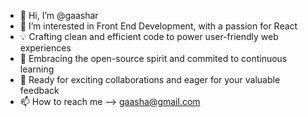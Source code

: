- 👋 Hi, I’m @gaashar
- 👀 I’m interested in Front End Development, with a passion for React
- 💡 Crafting clean and efficient code to power user-friendly web experiences
- 🌱 Embracing the open-source spirit and commited to continuous learning
- 💞️ Ready for exciting collaborations and eager for your valuable feedback
- 📫 How to reach me --> gaasha@gmail.com

<!---
gaashar/gaashar is a ✨ special ✨ repository because its `README.md` (this file) appears on your GitHub profile.
You can click the Preview link to take a look at your changes.
--->
